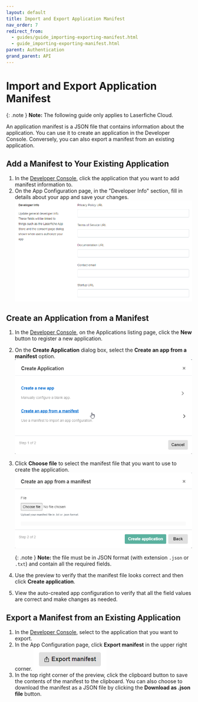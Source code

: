 ```yaml
---
layout: default
title: Import and Export Application Manifest
nav_order: 7
redirect_from:
  - guides/guide_importing-exporting-manifest.html
  - guide_importing-exporting-manifest.html
parent: Authentication
grand_parent: API
---
```


<!--© 2024 Laserfiche.
See LICENSE-DOCUMENTATION and LICENSE-CODE in the project root for license information.-->

# Import and Export Application Manifest

{: .note }
**Note:** The following guide only applies to Laserfiche Cloud.

An application manifest is a JSON file that contains information about the application. You can use it to
create an application in the Developer Console. Conversely, you can also export a manifest from an existing
application.

## Add a Manifest to Your Existing Application

1. In the [Developer Console](../../../getting-started/developer-console/), click the application that you want to add manifest information
   to.
1. On the App Configuration page, in the "Developer Info" section, fill in details about your app and save your changes. ![](./assets/images/manifest-02.png)

## Create an Application from a Manifest

1. In the [Developer Console](../../../getting-started/developer-console/), on the Applications listing page, click the **New** button to register a new application.
1. On the **Create Application** dialog box, select the **Create an app from a manifest** option.
   ![](./assets/images/manifest-03.png)
1. Click **Choose file** to select the manifest file that you want to use to create the application.
   ![](./assets/images/manifest-04.png)

   {: .note }
   **Note:** the file must be in JSON format (with extension `.json` or `.txt`) and contain all the required fields.

1. Use the preview to verify that the manifest file looks correct and then click **Create
   application**.
1. View the auto-created app configuration to verify that all the field values are correct and make changes as needed.

## Export a Manifest from an Existing Application

1. In the [Developer Console](../../../getting-started/developer-console/), select to the application that you want to export.
1. In the App Configuration page, click **Export manifest** in the upper right corner.
   ![](./assets/images/manifest-05.png)
1. In the top right corner of the preview, click the clipboard button to save the contents of the manifest to the clipboard. You can also choose to download the manifest as a JSON file by clicking the **Download as .json file** button.
